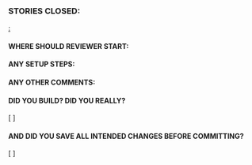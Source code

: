 ### STORIES CLOSED:
[<ID>: <Name>](https://www.pivotaltracker.com/story/show/<ID>)

#### WHERE SHOULD REVIEWER START:

#### ANY SETUP STEPS:

#### ANY OTHER COMMENTS:

#### DID YOU BUILD?  DID YOU REALLY?
[ ]

#### AND DID YOU SAVE ALL INTENDED CHANGES BEFORE COMMITTING?
[ ]
